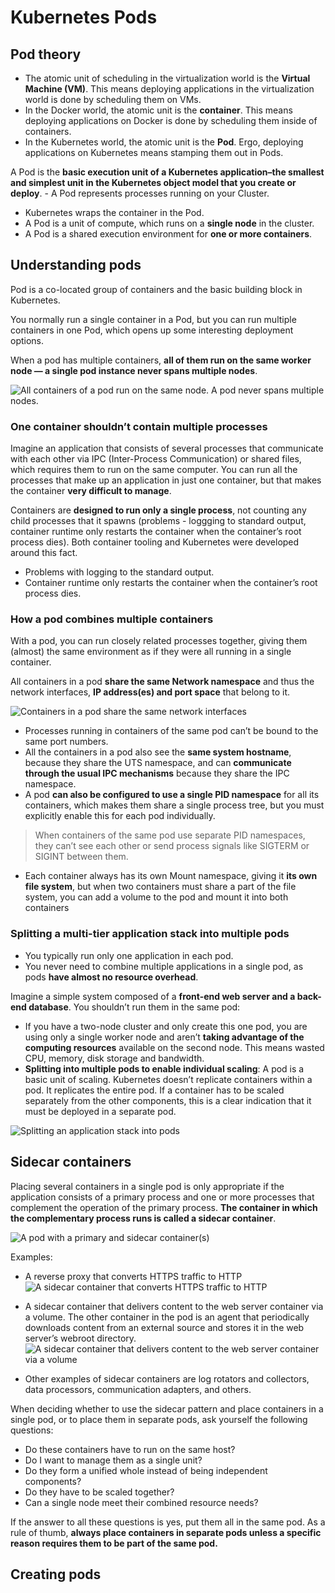 # Kubernetes Pods

## Pod theory
- The atomic unit of scheduling in the virtualization world is the **Virtual Machine (VM)**. This means deploying applications in the virtualization world is done by scheduling them on VMs.
- In the Docker world, the atomic unit is the **container**. This means deploying applications on Docker is done by scheduling them inside of containers.
- In the Kubernetes world, the atomic unit is the **Pod**. Ergo, deploying applications on Kubernetes means stamping them out in Pods.

A Pod is the **basic execution unit of a Kubernetes application–the smallest and simplest unit in the Kubernetes object model that you create or deploy**. - A Pod represents processes running on your Cluster.
- Kubernetes wraps the container in the Pod.
- A Pod is a unit of compute, which runs on a **single node** in the cluster.
- A Pod is a shared execution environment for **one or more containers**.


## Understanding pods
Pod is a co-located group of containers and the basic building block in Kubernetes.

You normally run a single container in a Pod, but you can run multiple containers in one Pod, which opens up some interesting deployment options.

When a pod has multiple containers, **all of them run on the same worker node — a single pod instance never spans multiple nodes**.

![All containers of a pod run on the same node. A pod never spans multiple nodes.](./images/img02.png)
<!-- Vir: https://livebook.manning.com/book/kubernetes-in-action-second-edition/chapter-5/v-14/12 -->


### One container shouldn’t contain multiple processes
Imagine an application that consists of several processes that communicate with each other via IPC (Inter-Process Communication) or shared files, which requires them to run on the same computer. You can run all the processes that make up an application in just one container, but that makes the container **very difficult to manage**.

Containers are **designed to run only a single process**, not counting any child processes that it spawns (problems - loggging to standard output, container runtime only restarts the container when the container’s root process dies). Both container tooling and Kubernetes were developed around this fact.
- Problems with logging to the standard output.
- Container runtime only restarts the container when the container’s root process dies.

### How a pod combines multiple containers
With a pod, you can run closely related processes together, giving them (almost) the same environment as if they were all running in a single container.

All containers in a pod **share the same Network namespace** and thus the network interfaces, **IP address(es) and port space** that belong to it.

![Containers in a pod share the same network interfaces](./images/img03.png)
<!-- Vir: https://livebook.manning.com/book/kubernetes-in-action-second-edition/chapter-5/v-14/12 -->

- Processes running in containers of the same pod can’t be bound to the same port numbers.
- All the containers in a pod also see the **same system hostname**, because they share the UTS namespace, and can **communicate through the usual IPC mechanisms** because they share the IPC namespace.
- A pod **can also be configured to use a single PID namespace** for all its containers, which makes them share a single process tree, but you must explicitly enable this for each pod individually.

> When containers of the same pod use separate PID namespaces, they can’t see each other or send
process signals like SIGTERM or SIGINT between them.

- Each container always has its own Mount namespace, giving it **its own file system**, but when two containers must share a part of the file system, you can add a volume to the pod and mount it into both containers

### Splitting a multi-tier application stack into multiple pods
- You typically run only one application in each pod.
- You never need to combine multiple applications in a single pod, as pods **have almost no resource overhead**.

Imagine a simple system composed of a **front-end web server and a back-end database**. You shouldn’t run them in the same pod:
- If you have a two-node cluster and only create this one pod, you are using only a single worker node and aren’t **taking advantage of the computing resources** available on the second node. This means wasted CPU, memory, disk storage and bandwidth.
- **Splitting into multiple pods to enable individual scaling**: A pod is a basic unit of scaling. Kubernetes doesn’t replicate containers within a pod. It replicates the entire pod. If a container has to be scaled separately from the other components, this is a clear indication that it must be deployed in a separate pod.

![Splitting an application stack into pods](./images/img04.png)
<!-- Vir: https://livebook.manning.com/book/kubernetes-in-action-second-edition/chapter-5/v-14/12 -->

## Sidecar containers
Placing several containers in a single pod is only appropriate if the application consists of a primary process and one or more processes that complement the operation of the primary process. **The container in which the complementary process runs is called a sidecar container**.

![A pod with a primary and sidecar container(s)](./images/img05.png)
<!-- Vir: https://livebook.manning.com/book/kubernetes-in-action-second-edition/chapter-5/v-14/12 -->

Examples:
- A reverse proxy that converts HTTPS traffic to HTTP
![A sidecar container that converts HTTPS traffic to HTTP](./images/img06.png)
<!-- Vir: https://livebook.manning.com/book/kubernetes-in-action-second-edition/chapter-5/v-14/12 -->
- A sidecar container that delivers content to the web server container via a volume. The other container in the pod is an agent that periodically downloads content from an external source and stores it in the web server’s webroot directory. 
![A sidecar container that delivers content to the web server container via a volume](./images/img07.png)
<!-- Vir: https://livebook.manning.com/book/kubernetes-in-action-second-edition/chapter-5/v-14/12 -->
- Other examples of sidecar containers are log rotators and collectors, data processors, communication adapters, and others.

When deciding whether to use the sidecar pattern and place containers in a single pod, or to place them in separate pods, ask yourself the following questions:
- Do these containers have to run on the same host?
- Do I want to manage them as a single unit?
- Do they form a unified whole instead of being independent components?
- Do they have to be scaled together?
- Can a single node meet their combined resource needs?

If the answer to all these questions is yes, put them all in the same pod. As a rule of thumb, **always place containers in separate pods unless a specific reason requires them to be part of the same pod.**

## Creating pods





